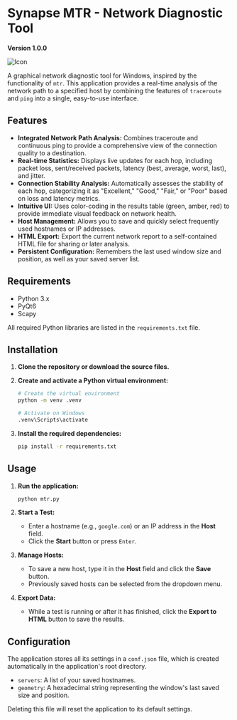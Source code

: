 # Synapse MTR - Network Diagnostic Tool

**Version 1.0.0**

![Icon](icon.ico)

A graphical network diagnostic tool for Windows, inspired by the functionality of `mtr`. This application provides a real-time analysis of the network path to a specified host by combining the features of `traceroute` and `ping` into a single, easy-to-use interface.

## Features

- **Integrated Network Path Analysis:** Combines traceroute and continuous ping to provide a comprehensive view of the connection quality to a destination.
- **Real-time Statistics:** Displays live updates for each hop, including packet loss, sent/received packets, latency (best, average, worst, last), and jitter.
- **Connection Stability Analysis:** Automatically assesses the stability of each hop, categorizing it as "Excellent," "Good," "Fair," or "Poor" based on loss and latency metrics.
- **Intuitive UI:** Uses color-coding in the results table (green, amber, red) to provide immediate visual feedback on network health.
- **Host Management:** Allows you to save and quickly select frequently used hostnames or IP addresses.
- **HTML Export:** Export the current network report to a self-contained HTML file for sharing or later analysis.
- **Persistent Configuration:** Remembers the last used window size and position, as well as your saved server list.

## Requirements

- Python 3.x
- PyQt6
- Scapy

All required Python libraries are listed in the `requirements.txt` file.

## Installation

1.  **Clone the repository or download the source files.**

2.  **Create and activate a Python virtual environment:**
    ```bash
    # Create the virtual environment
    python -m venv .venv

    # Activate on Windows
    .venv\Scripts\activate
    ```

3.  **Install the required dependencies:**
    ```bash
    pip install -r requirements.txt
    ```

## Usage

1.  **Run the application:**
    ```bash
    python mtr.py
    ```

2.  **Start a Test:**
    - Enter a hostname (e.g., `google.com`) or an IP address in the **Host** field.
    - Click the **Start** button or press `Enter`.

3.  **Manage Hosts:**
    - To save a new host, type it in the **Host** field and click the **Save** button.
    - Previously saved hosts can be selected from the dropdown menu.

4.  **Export Data:**
    - While a test is running or after it has finished, click the **Export to HTML** button to save the results.

## Configuration

The application stores all its settings in a `conf.json` file, which is created automatically in the application's root directory.

- `servers`: A list of your saved hostnames.
- `geometry`: A hexadecimal string representing the window's last saved size and position.

Deleting this file will reset the application to its default settings.

